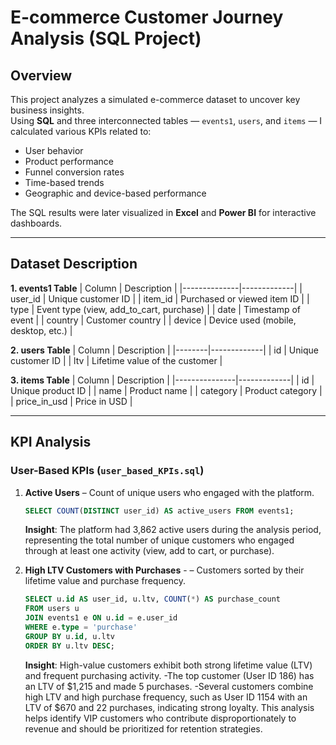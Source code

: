 # E-commerce Customer Journey Analysis (SQL Project)

## Overview
This project analyzes a simulated e-commerce dataset to uncover key business insights.  
Using **SQL** and three interconnected tables — `events1`, `users`, and `items` — I calculated various KPIs related to:
- User behavior
- Product performance
- Funnel conversion rates
- Time-based trends
- Geographic and device-based performance

The SQL results were later visualized in **Excel** and **Power BI** for interactive dashboards.

---

## Dataset Description

**1. events1 Table**
| Column       | Description |
|--------------|-------------|
| user_id      | Unique customer ID |
| item_id      | Purchased or viewed item ID |
| type         | Event type (view, add_to_cart, purchase) |
| date         | Timestamp of event |
| country      | Customer country |
| device       | Device used (mobile, desktop, etc.) |

**2. users Table**
| Column | Description |
|--------|-------------|
| id     | Unique customer ID |
| ltv    | Lifetime value of the customer |

**3. items Table**
| Column        | Description |
|---------------|-------------|
| id            | Unique product ID |
| name          | Product name |
| category      | Product category |
| price_in_usd  | Price in USD |

---

## KPI Analysis

### User-Based KPIs (`user_based_KPIs.sql`)

1. **Active Users** – Count of unique users who engaged with the platform.  
   ```sql
   SELECT COUNT(DISTINCT user_id) AS active_users FROM events1;
   ```
   **Insight**: The platform had 3,862 active users during the analysis period, representing the total number of unique customers who engaged through at least one activity      (view, add to cart, or purchase).

2. **High LTV Customers with Purchases** - – Customers sorted by their lifetime value and purchase frequency.
   ```sql
   SELECT u.id AS user_id, u.ltv, COUNT(*) AS purchase_count
   FROM users u
   JOIN events1 e ON u.id = e.user_id
   WHERE e.type = 'purchase'
   GROUP BY u.id, u.ltv
   ORDER BY u.ltv DESC;
   ```
   **Insight**: High-value customers exhibit both strong lifetime value (LTV) and frequent purchasing activity.
-The top customer (User ID 186) has an LTV of $1,215 and made 5 purchases.
-Several customers combine high LTV and high purchase frequency, such as User ID 1154 with an LTV of $670 and 22 purchases, indicating strong loyalty.
This analysis helps identify VIP customers who contribute disproportionately to revenue and should be prioritized for retention strategies.




